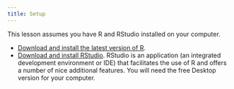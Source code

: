 ```yaml
---
title: Setup
---
```


This lesson assumes you have R and RStudio installed on your computer.

- [Download and install the latest version of R](https://www.r-project.org/).
- [Download and install RStudio](https://www.rstudio.com/). RStudio is an application (an integrated development environment or IDE) that facilitates the use of R and offers a number of nice additional features. You will need the free Desktop version for your computer.


